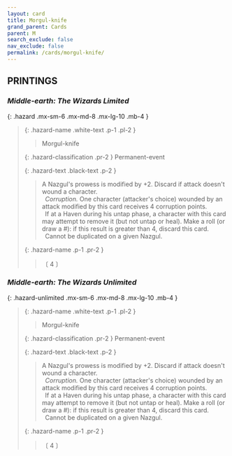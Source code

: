 ```yaml
---
layout: card
title: Morgul-knife
grand_parent: Cards
parent: M
search_exclude: false
nav_exclude: false
permalink: /cards/morgul-knife/
---
```


## PRINTINGS


### _Middle-earth: The Wizards Limited_

{: .hazard .mx-sm-6 .mx-md-8 .mx-lg-10 .mb-4 }
> {: .hazard-name .white-text .p-1 .pl-2 }
> > <div class="hazard-mp"></div>
> > <div class="card-name">Morgul-knife</div>
>
> {: .hazard-classification .pr-2 }
> Permanent-event
>
> {: .hazard-text .black-text .p-2 }
> > A Nazgul's prowess is modified by +2. Discard if attack doesn't wound a character. <br>&ensp;_Corruption._ One character (attacker's choice) wounded by an attack modified by this card receives 4 corruption points. <br>&ensp;If at a Haven during his untap phase, a character with this card may attempt to remove it (but not untap or heal). Make a roll (or draw a #): if this result is greater than 4, discard this card. <br>&ensp;Cannot be duplicated on a given Nazgul. 
>
> {: .hazard-name .p-1 .pr-2 }
> > <div class="card-shield"></div>
> > <div class="card-corruption-white">〔 4 〕</div>

### _Middle-earth: The Wizards Unlimited_

{: .hazard-unlimited .mx-sm-6 .mx-md-8 .mx-lg-10 .mb-4 }
> {: .hazard-name .white-text .p-1 .pl-2 }
> > <div class="hazard-mp"></div>
> > <div class="card-name">Morgul-knife</div>
>
> {: .hazard-classification .pr-2 }
> Permanent-event
>
> {: .hazard-text .black-text .p-2 }
> > A Nazgul's prowess is modified by +2. Discard if attack doesn't wound a character. <br>&ensp;_Corruption._ One character (attacker's choice) wounded by an attack modified by this card receives 4 corruption points. <br>&ensp;If at a Haven during his untap phase, a character with this card may attempt to remove it (but not untap or heal). Make a roll (or draw a #): if this result is greater than 4, discard this card. <br>&ensp;Cannot be duplicated on a given Nazgul. 
>
> {: .hazard-name .p-1 .pr-2 }
> > <div class="card-shield"></div>
> > <div class="card-corruption-white">〔 4 〕</div>
